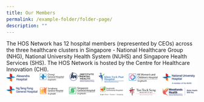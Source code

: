 ```yaml
---
title: Our Members
permalink: /example-folder/folder-page/
description: ""
---
```

The HOS Network has 12 hospital members (represented by CEOs) across the three healthcare clusters in Singapore - National Healthcare Group (NHG), National University Health System (NUHS) and Singapore Health Services (SHS). The HOS Network is hosted by the Centre for Healthcare Innovation (CHI).
![](/images/partner%20logos.png)